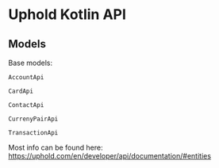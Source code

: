 # Uphold Kotlin API

## Models 

Base models:

```
AccountApi

CardApi

ContactApi

CurrenyPairApi

TransactionApi
```

Most info can be found here: https://uphold.com/en/developer/api/documentation/#entities


